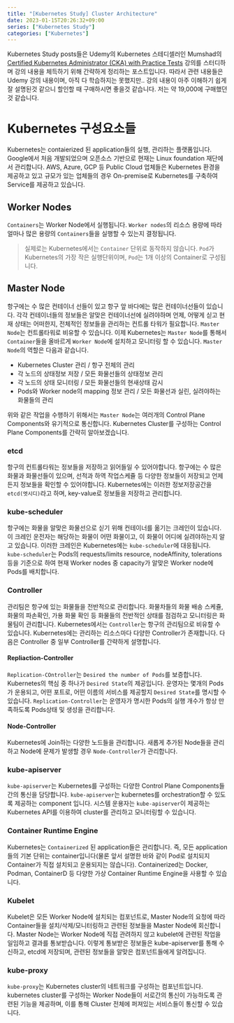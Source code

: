 ```yaml
---
title: "[Kubernetes Study] Cluster Architecture"
date: 2023-01-15T20:26:32+09:00
series: ["Kubernetes Study"]
categories: ["Kubernetes"]
---
```


Kubernetes Study posts들은 Udemy의 Kubernetes 스테디셀러인 Mumshad의 [Certified Kubernetes Administrator (CKA) with Practice Tests](https://www.udemy.com/course/certified-kubernetes-administrator-with-practice-tests/) 강의를 스터디하며 강의 내용을 체득하기 위해 간략하게 정리하는 포스트입니다. 따라서 관련 내용들은 Udemy 강의 내용이며, 아직 다 학습하지는 못했지만.. 강의 내용이 아주 이해하기 쉽게 잘 설명된것 같으니 할인할 때 구매하시면 좋을것 같습니다. 저는 약 19,000에 구매했던것 같습니다.

# Kubernetes 구성요소들

Kubernetes는 contaierized 된 application들의 실행, 관리하는 플랫폼입니다. Google에서 처음 개발되었으며  오픈소스 기반으로 현재는 Linux foundation 재단에서 관리합니다. AWS, Azure, GCP 등 Public Cloud 업체들은 Kubernetes 환경을 제공하고 있고 규모가 있는 업체들의 경우 On-premise로 Kubernetes를 구축하여 Service를 제공하고 있습니다.

## Worker Nodes
`Containers`는 Worker Node에서 실행됩니다. `Worker nodes`의 리소스 용량에 따라 얼마나 많은 용량의 `Containers`들을 실행할 수 있는지 결정됩니다.
> 실제로는 Kubernetes에서는 `Container` 단위로 동작하지 않습니다. `Pod`가 Kubernetes의 가장 작은 실행단위이며, `Pod`는 1개 이상의 Container로 구성됩니다.

## Master Node
항구에는 수 많은 컨테이너 선들이 있고 항구 앞 바다에는 많은 컨테이너선들이 있습니다. 각각 컨테이너들의 정보들은 알맞은 컨테이너선에 실려야하며 언제, 어떻게 싣고 현재 상태는 어떠한지, 전체적인 정보들을 관리하는 컨트롤 타워가 필요합니다. `Master Node`는 컨트롤타워로 비유할 수 있습니다. 이제 Kubernetes는 `Master Node`를 통해서 `Container`들을 올바르게 `Worker Node`에 설치하고 모니터링 할 수 있습니다. `Master Node`의 역할은 다음과 같습니다.

- Kubernetes Cluster 관리 / 항구 전체의 관리
- 각 노드의 상태정보 저장 / 모든 화물선들의 상태정보 관리
- 각 노드의 상태 모니터링 / 모든 화물선들의 현새상태 감시
- Pods와 Worker node의 mapping 정보 관리 / 모든 화물선과 실린, 실려야하는 화물들의 관리

위와 같은 작업을 수행하기 위해서는 `Master Node`는 여러개의 Control Plane Components와 유기적으로 통신합니다. Kubernetes Cluster를 구성하는 Control Plane Components를 간략히 알아보겠습니다.

### etcd
항구의 컨트롤타워는 정보들을 저장하고 읽어들일 수 있어야합니다. 항구에는 수 많은 화물과 화물선들이 있으며, 선적과 하역 작업스케쥴 등 다양한 정보들이 저장되고 언제든지 정보들을 확인할 수 있어야합니다. Kubernetes에는 이러한 정보저장공간을 `etcd(엣시디)`라고 하며, key-value로 정보들을 저장하고 관리합니다. 

### kube-scheduler
항구에는 화물을 알맞은 화물선으로 싣기 위해 컨테이너를 옮기는 크레인이 있습니다. 이 크레인 운전자는 해당하는 화물이 어떤 화물이고, 이 화물이 어디에 실려야하는지 알고 있습니다. 이러한 크레인은 Kubernetes에는 `kube-scheduler`에 대응됩니다. `kube-scheduler`는 Pods의 requests/limits resource, nodeAffinity, tolerations 등을 기준으로 하여 현재 Worker nodes 중 capacity가 알맞은 Worker node에 Pods를 배치합니다. 

### Controller
관리팀은 항구에 있는 화물들을 전반적으로 관리합니다. 화물차들의 화물 배송 스케쥴, 화물의 파손확인, 가용 화물 확인 등 화물들의 전반적인 상태를 점검하고 모니터링은 화물팀이 관리합니다. Kubernetes에서는 `Controller`는 항구의 관리팀으로 비유할 수 있습니다. Kubernetes에는 관리하는 리소스마다 다양한 Controller가 존재합니다. 다음은 Controller 중 일부 Controller를 간략하게 설명합니다.

#### Repliaction-Controller
`Replication-COntroller`는 `Desired the number of Pods`를 보증합니다. Kubernetes의 핵심 중 하나가 `Desired State`의 제공입니다. 운영자는 몇개의 Pods가 운용되고, 어떤 포트로, 어떤 이름의 서비스를 제공할지 `Desired State`를 명시할 수 있습니다. `Replication-Controller`는 운영자가 명시한 Pods의 실행 개수가 항상 만족하도록 Pods상태 및 생성을 관리합니다.

#### Node-Controller
Kubernetes에 Join하는 다양한 노드들을 관리합니다. 새롭게 추가된 Node들을 관리하고 Node에 문제가 발생할 경우 `Node-Controller`가 관리합니다. 

### kube-apiserver
`kube-apiserver`는 Kubernetes를 구성하는 다양한 Control Plane Components들간의 통신을 담당합니다. `kube-apiserver`는 kubernetes를 orchestration할 수 있도록 제공하는 component 입니다. 시스템 운용자는 `kube-apiserver`이 제공하는 Kubernetes API를 이용하여 cluster를 관리하고 모니터링할 수 있습니다.

### Container Runtime Engine
Kubernetes는 `Containerized` 된 application들은 관리합니다. 즉, 모든 application들의 기본 단위는 container입니다(물론 앞서 설명한 바와 같이 Pod로 설치되지 Container가 직접 설치되고 운용되지는 않습니다). Containerized는 Docker, Podman, ContainerD 등 다양한 가상 Container Runtime Engine을 사용할 수 있습니다.

### Kubelet
Kubelet은 모든 Worker Node에 설치되는 컴포넌트로, Master Node의 요청에 따라 Container들을 설치/삭제/모니터링하고 관련된 정보들을 Master Node에 회신합니다. Master Node는 Worker Node에 직접 관려하지 않고 kubelet에 관련된 작업을 일임하고 결과를 통보받습니다. 이렇게 통보받은 정보들은 kube-apiserver를 통해 수신하고, etcd에 저장되며, 관련된 정보들을 알맞은 컴포넌트들에게 알려집니다. 

### kube-proxy
`kube-proxy`는 Kubernetes cluster의 네트워크를 구성하는 컴포넌트입니다. kubernetes cluster를 구성하는 Worker Node들이 서로간의 통신이 가능하도록 관련된 기능을 제공하며, 이를 통해 Cluster 전체에 퍼져있는 서비스들이 통신할 수 있습니다. 